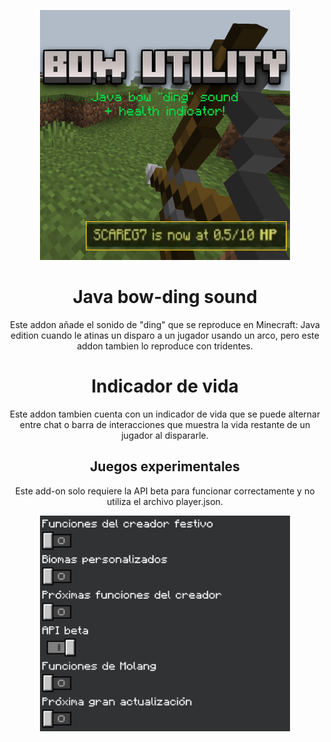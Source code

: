 <p align="center">
  <img src="./pack_icon.png" alt="icn" width=400>
  <h1 align="center">Java bow-ding sound</h1>
 <p align="center"> Este addon añade el sonido de "ding" que se reproduce en Minecraft: Java edition cuando le atinas un disparo a un jugador usando un arco, pero este addon tambien lo reproduce con tridentes.</p>
 <h1 align="center">Indicador de vida</h1>
 <p align="center"> Este addon tambien cuenta con un indicador de vida que se puede alternar entre chat o barra de interacciones que muestra la vida restante de un jugador al dispararle.  </p>
</p> 

<p>
<h2 align="center"> Juegos experimentales </h2>
<p align="center"> Este add-on solo requiere la API beta para funcionar correctamente y no utiliza el archivo player.json. </p>
<p align="center"> <img align="center" src="./exp.jpg" alt="exp" width=400> </p>
<p>

